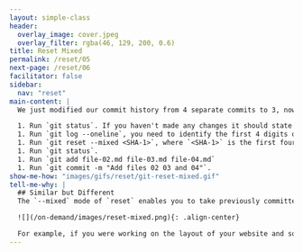 ```yaml
---
layout: simple-class
header:
  overlay_image: cover.jpeg
  overlay_filter: rgba(46, 129, 200, 0.6)
title: Reset Mixed
permalink: /reset/05
next-page: /reset/06
facilitator: false
sidebar:
  nav: "reset"
main-content: |
  We just modified our commit history from 4 separate commits to 3, now we are going to use the `git reset --mixed` command to change our commit history even more!

  1. Run `git status`. If you haven't made any changes it should state that everything is up to date. CHECK THIS
  1. Run `git log --oneline`, you need to identify the first 4 digits of the SHA-1 hash associated with the creation of `file-01.md`.
  1. Run `git reset --mixed <SHA-1>`, where `<SHA-1>` is the first four digits of the SHA-1 hash associated with the commit for `file-01.md`.
  1. Run `git status`.
  1. Run `git add file-02.md file-03.md file-04.md`
  1. Run `git commit -m "Add files 02 03 and 04"`.
show-me-how: "images/gifs/reset/git-reset-mixed.gif"
tell-me-why: |
  ## Similar but Different
  The `--mixed` mode of `reset` enables you to take previously committed changes and send them back to the Working Directory of your repository. Similar to `--soft`, `--mixed` can be used to group related changes together. Additionally, `--mixed` can be used to make changes to files after you made some commits.

  ![](/on-demand/images/reset-mixed.png){: .align-center}

  For example, if you were working on the layout of your website and some of the stylistic choices you made early on in the development of the new design don't match the direction you ended up going in, instead of deleting those changes, you can just go back in time and alter your previous commits.
---
```

